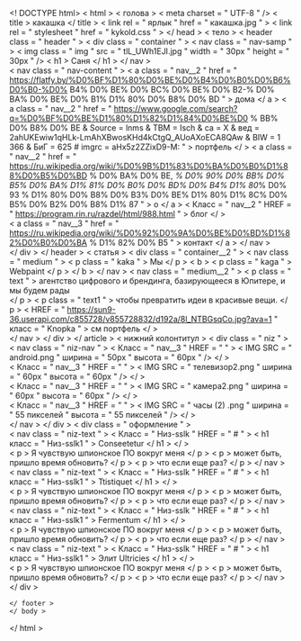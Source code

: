 <! DOCTYPE html>
< html >
< голова >
	< meta  charset = " UTF-8 " />
	< title > какашка </ title >
	< link  rel = " ярлык "  href = " какашка.jpg " >
	< link  rel = " stylesheet "  href = " kykold.css " >
</ head >
	< тело >
	< header  class = " header " >
		< div  class = " container " >
			< nav  class = " nav-samp " >
				< img  class = " img "  src = " tlL_UWh1EJI.jpg "  width = " 30px "  height = " 30px " />
				< h1 > Cаня </ h1 >
			</ nav >	
			< nav  class = " nav-content " >
				< a  class = " nav__2 "  href = " https://flatfy.by/%D0%BF%D1%80%D0%BE%D0%B4%D0%B0%D0%B6%D0%B0-%D0% B4% D0% BE% D0% BC% D0% BE% D0% B2-% D0% BA% D0% BE% D0% B1% D1% 80% D0% B8% D0% BD " > дома </ a >
				< a  class = " nav__2 "  href = " https://www.google.com/search?q=%D0%BF%D0%BE%D1%80%D1%82%D1%84%D0%BE%D0 % BB% D0% B8% D0% BE & Source = lnms & TBM = Isch & са = Х & вед = 2ahUKEwiw1qHLk-LmAhXBwosKHd4kCtgQ_AUoAXoECA8QAw & BIW = 1 366 & БиГ = 625 # imgrc = aHx5z2ZZixD9-М: " > портфель </ >
				< a  class = " nav__2 "  href = " https://ru.wikipedia.org/wiki/%D0%9B%D1%83%D0%BA%D0%B0%D1%88%D0%B5%D0%BD % D0% BA% D0% BE, _% D0% 90% D0% BB% D0% B5% D0% BA% D1% 81% D0% B0% D0% BD% D0% B4% D1% 80_% D0% 93 % D1% 80% D0% B8% D0% B3% D0% BE% D1% 80% D1% 8C% D0% B5% D0% B2% D0% B8% D1% 87 " > о </ a >
				< Класс = " nav__2 " HREF = " https://program.rin.ru/razdel/html/988.html " > блог </ >  
				< a  class = " nav__3 "  href = " https://ru.wikipedia.org/wiki/%D0%92%D0%9A%D0%BE%D0%BD%D1%82%D0%B0%D0%BA % D1% 82% D0% B5 " > контакт </ a >
			</ nav >		
        </ div >
	</ header >
	< статья >
		< div  class = " container__2 " >
			< nav  class = " medium " >
				< p  class = " kaka " > Мы </ p >
				< b > < p  class = " kaga " > Webpaint </ p > </ b >
			</ nav >
			< nav  class = " medium__2 " >
				< p  class = " text " > агентство цифрового и брендинга, базирующееся в Юпитере, и мы будем рады <br /> </ p >
				< p  class = " text1 " > чтобы превратить идеи в красивые вещи. </ p >
				< HREF = " https://sun9-36.userapi.com/c855728/v855728832/d192a/8l_NTBGsqCo.jpg?ava=1 " класс = " Knopka " > см портфель </ >  
			</ nav >
		</ div >
	</ article >
	< нижний колонтитул >
		< div  class = " niz " >
			< nav  class = " niz-nav " >
				< Класс = " nav__3 " HREF = " " > < IMG SRC = " android.png " ширина = " 50px " высота = " 60px " /> </ >     
				< Класс = " nav__3 " HREF = " " > < IMG SRC = " телевизор2.png " ширина = " 60px " высота = " 60px " /> </ >     
				< Класс = " nav__3 " HREF = " " > < IMG SRC = " камера2.png " ширина = " 60px " высота = " 60px " /> </ >     
				< Класс = " nav__3 " HREF = " " > < IMG SRC = " часы (2) .png " ширина = " 55 пикселей " высота = " 55 пикселей " /> </ >     
			</ nav >
		</ div >
        < div  class = " оформление " >		
			< nav  class = " niz-text " >
			    < Класс = " Низ-sslk " HREF = " # " > < h1 класс = " Низ-sslk1 " > Conseetetur </ h1 > </ >   
				< p > Я чувствую шпионское ПО вокруг меня </ p >
				< p > может быть, пришло время обновить? </ p >
				< p > что если еще раз? </ p >
			</ nav >
			< nav  class = " niz-text " >
			     < Класс = " Низ-sslk " HREF = " # " > < h1 класс = " Низ-sslk1 " > Ttistiquet </ h1 > </ >   
				< p > Я чувствую шпионское ПО вокруг меня </ p >
				< p > может быть, пришло время обновить? </ p >
				< p > что если еще раз? </ p >
			</ nav >
			< nav  class = " niz-text " >
			     < Класс = " Низ-sslk " HREF = " # " > < h1 класс = " Низ-sslk1 " > Fermentum </ h1 > </ >   
				< p > Я чувствую шпионское ПО вокруг меня </ p >
				< p > может быть, пришло время обновить? </ p >
				< p > что если еще раз? </ p >
			</ nav >
			< nav  class = " niz-text " >
			     < Класс = " Низ-sslk " HREF = " # " > < h1 класс = " Низ-sslk1 " > Элит Ultricies </ h1 > </ >   
				< p > Я чувствую шпионское ПО вокруг меня </ p >
				< p > может быть, пришло время обновить? </ p >
				< p > что если еще раз? </ p >
			</ nav >
		</ div >	
		
	</ footer >
	</ body >
</ html >
